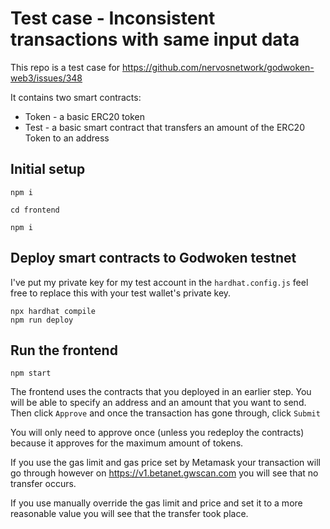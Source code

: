 # Test case - Inconsistent transactions with same input data

This repo is a test case for https://github.com/nervosnetwork/godwoken-web3/issues/348

It contains two smart contracts:
- Token - a basic ERC20 token
- Test - a basic smart contract that transfers an amount of the ERC20 Token to an address

## Initial setup
```shell
npm i

cd frontend

npm i
```

## Deploy smart contracts to Godwoken testnet
I've put my private key for my test account in the `hardhat.config.js` feel free to replace this with your test wallet's private key.

```shell
npx hardhat compile
npm run deploy
```

## Run the frontend
```shell
npm start
```

The frontend uses the contracts that you deployed in an earlier step. You will be able to specify an address and an amount that you want to send. Then click `Approve` and once the transaction has gone through, click `Submit`

You will only need to approve once (unless you redeploy the contracts) because it approves for the maximum amount of tokens.

If you use the gas limit and gas price set by Metamask your transaction will go through however on https://v1.betanet.gwscan.com you will see that no transfer occurs.

If you use manually override the gas limit and price and set it to a more reasonable value you will see that the transfer took place.